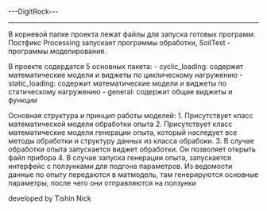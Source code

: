 ---DigitRock---

---------------------------------------------------------------------------------
В корневой папке проекта лежат файлы для запуска готовых программ. Постфикс Processing запускает программы обработки,
SoilTest - программы моделирования.

В проекте содердатся 5 основных пакета:
    - cyclic_loading: содержит математические модели и виджеты по циклическому нагружению
    - static_loading: содержит математические модели и виджеты по статическому нагружению
    - general: содержит общие виджеты и функции

Основная структура и принцип работы моделей:
    1. Присутствует класс математической модели обработки опыта
    2. Присутствует класс математические модели генерации опыта, который наследует все методы обработки и структуру
        данных из класса обрабоки.
    3. В случае обработки опыта запускается виджет обработки. Он позволяет открыть файл прибора
    4. В случае запуска генерации опыта, запускается интерфейс с ползунками для подгона параметров. Из ведомости данные
        по опыту передаются в матмодель, там генерируются основные параметры, после чего они отправляются на ползунки

developed by Tishin Nick